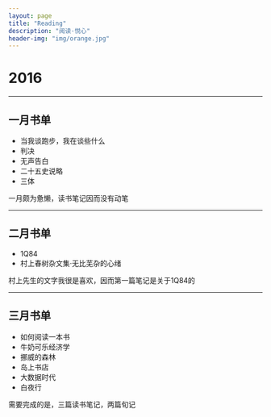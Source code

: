 ```yaml
---
layout: page
title: "Reading"
description: "阅读·悦心"
header-img: "img/orange.jpg"
---
```


# 2016

---

## 一月书单

* 当我谈跑步，我在谈些什么
* 判决
* 无声告白
* 二十五史说略
* 三体

一月颇为惫懒，读书笔记因而没有动笔

---

## 二月书单

* 1Q84
* 村上春树杂文集·无比芜杂的心绪

村上先生的文字我很是喜欢，因而第一篇笔记是关于1Q84的

---

## 三月书单

* 如何阅读一本书
* 牛奶可乐经济学
* 挪威的森林
* 岛上书店
* 大数据时代
* 白夜行

需要完成的是，三篇读书笔记，两篇旬记
